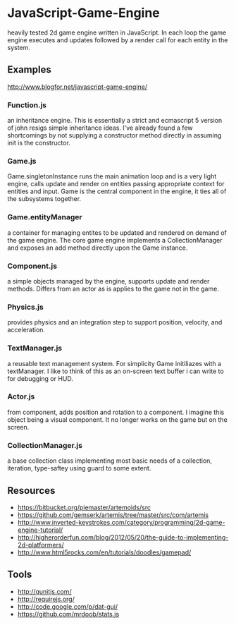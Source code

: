 # JavaScript-Game-Engine
heavily tested 2d game engine written in JavaScript.  In each loop the game engine executes and updates followed by a render call for each entity in the system.

## Examples
http://www.blogfor.net/javascript-game-engine/

### Function.js
an inheritance engine. This is essentially a strict and ecmascript 5 version of john resigs simple inheritance ideas. I've already found a few shortcomings by not supplying a constructor method directly in assuming init is the constructor.

### Game.js
Game.singletonInstance runs the main animation loop and is a very light engine, calls update and render on entities passing appropriate context for entities and input.  Game is the central component in the engine, it ties all of the subsystems together.

### Game.entityManager
a container for managing entites to be updated and rendered on demand of the game engine.  The core game engine implements a CollectionManager and exposes an add method directly upon the Game instance.

### Component.js
a simple objects managed by the engine, supports update and render methods. Differs from an actor as is applies to the game not in the game.

### Physics.js
provides physics and an integration step to support position, velocity, and acceleration.

### TextManager.js
a reusable text management system. For simplicity Game initiliazes with a textManager. I like to think of this as an on-screen text buffer i can write to for debugging or HUD.

### Actor.js
from component, adds position and rotation to a component. I imagine this object being a visual component. It no longer works on the game but on the screen.

### CollectionManager.js
a base collection class implementing most basic needs of a collection, iteration, type-saftey using guard to some extent.

## Resources
* https://bitbucket.org/piemaster/artemoids/src
* https://github.com/gemserk/artemis/tree/master/src/com/artemis
* http://www.inverted-keystrokes.com/category/programming/2d-game-engine-tutorial/
* http://higherorderfun.com/blog/2012/05/20/the-guide-to-implementing-2d-platformers/
* http://www.html5rocks.com/en/tutorials/doodles/gamepad/

## Tools
* http://qunitjs.com/
* http://requirejs.org/
* http://code.google.com/p/dat-gui/
* https://github.com/mrdoob/stats.js




